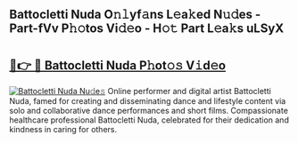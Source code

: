 ## Battocletti Nuda O𝚗𝚕yf𝚊ns L𝚎a𝚔ed N𝚞𝚍es - Part-fVv P𝚑𝚘tos Vi𝚍𝚎o - H𝚘𝚝 Part L𝚎a𝚔s uLSyX

# <h2><a href="http://kfce1q.oniu.top/?m=Battocletti+Nuda">🔗👉 🔴 Battocletti Nuda P𝚑ot𝚘𝚜 V𝚒d𝚎o</a></h2>

[![Battocletti Nuda Nu𝚍e𝚜](https://i.imgur.com/0qMVB7G.gif)](http://kfce1q.oniu.top/?m=Battocletti+Nuda)
Online performer and digital artist Battocletti Nuda, famed for creating and disseminating dance and lifestyle content via solo and collaborative dance performances and short films. Compassionate healthcare professional Battocletti Nuda, celebrated for their dedication and kindness in caring for others.  
